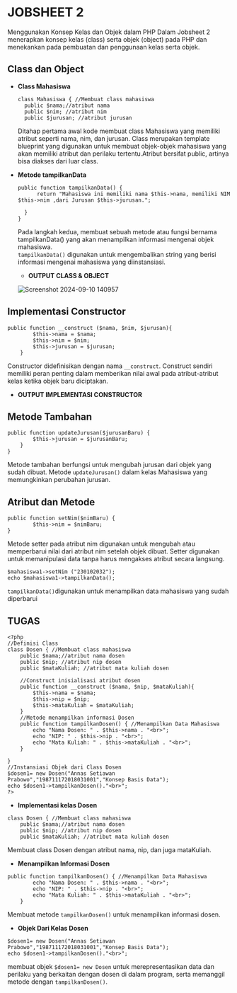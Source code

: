 <h1>JOBSHEET 2</h1>
Menggunakan Konsep Kelas dan Objek dalam PHP
Dalam Jobsheet 2 menerapkan konsep kelas (class) serta objek (object) pada PHP dan menekankan pada pembuatan dan penggunaan kelas serta objek.<br>

## Class dan Object
- <b>Class Mahasiswa</b><br>
  ```bahs
  class Mahasiswa { //Membuat class mahasiswa
    public $nama;//atribut nama
    public $nim; //atribut nim
    public $jurusan; //atribut jurusan
  ```
  Ditahap pertama awal kode membuat class Mahasiswa yang memiliki atribut   seperti nama, nim, dan jurusan. Class merupakan template blueprint yang   digunakan untuk membuat objek-objek mahasiswa yang akan memiliki atribut dan   perilaku tertentu.Atribut bersifat public, artinya bisa diakses dari luar   class.
- <b>Metode tampilkanData</b><br>
  ```bahs
  public function tampilkanData() {
        return "Mahasiswa ini memiliki nama $this->nama, memiliki NIM $this->nim ,dari Jurusan $this->jurusan.";

    }
  }
  ```
  Pada langkah kedua, membuat sebuah metode atau fungsi bernama   tampilkanData() yang akan menampilkan informasi mengenai objek mahasiswa.<br>
    ```tampilkanData()``` digunakan untuk mengembalikan string yang berisi   informasi mengenai mahasiswa yang diinstansiasi.<br>
    
  - <b>OUTPUT CLASS & OBJECT</b><br>
  
  ![Screenshot 2024-09-10 140957](https://github.com/user-attachments/assets/a1386d44-21fd-495c-a3a5-6ebc9d71bde5) <br>
## Implementasi Constructor
```bahs
public function __construct ($nama, $nim, $jurusan){
        $this->nama = $nama;
        $this->nim = $nim;
        $this->jurusan = $jurusan;
    }
```
Constructor didefinisikan dengan nama ```__construct```. Construct sendiri memiliki peran penting dalam memberikan nilai awal pada atribut-atribut kelas ketika objek baru diciptakan.<br>

- <b>OUTPUT IMPLEMENTASI CONSTRUCTOR</b>


## Metode Tambahan 
```bahs
public function updateJurusan($jurusanBaru) {
        $this->jurusan = $jurusanBaru;
    }
}
```
Metode tambahan berfungsi untuk mengubah jurusan dari objek yang sudah dibuat. Metode ```updateJurusan()``` dalam kelas Mahasiswa yang memungkinkan
perubahan jurusan.
## Atribut dan Metode
```bahs
public function setNim($nimBaru) {
        $this->nim = $nimBaru;
}
```
Metode setter pada atribut nim digunakan untuk mengubah atau memperbarui nilai dari atribut nim setelah objek dibuat. Setter digunakan untuk memanipulasi data tanpa harus mengakses atribut secara langsung.
```
$mahasiswa1->setNim ("230102032");
echo $mahasiswa1->tampilkanData();
```
```tampilkanData()```digunakan untuk menampilkan data mahasiswa yang sudah diperbarui<br>
## TUGAS
```
<?php
//Definisi Class
class Dosen { //Membuat class mahasiswa
    public $nama;//atribut nama dosen
    public $nip; //atribut nip dosen
    public $mataKuliah; //atribut mata kuliah dosen

    //Construct inisialisasi atribut dosen
    public function __construct ($nama, $nip, $mataKuliah){
        $this->nama = $nama;
        $this->nip = $nip;
        $this->mataKuliah = $mataKuliah;
    }
    //Metode menampilkan informasi Dosen
    public function tampilkanDosen() { //Menampilkan Data Mahasiswa
        echo "Nama Dosen: " . $this->nama . "<br>";
        echo "NIP: " . $this->nip . "<br>";
        echo "Mata Kuliah: " . $this->mataKuliah . "<br>";
    }

}
//Instansiasi Objek dari Class Dosen
$dosen1= new Dosen("Annas Setiawan Prabowo","198711172018031001","Konsep Basis Data");
echo $dosen1->tampilkanDosen()."<br>"; 
?>
```
- <b>Implementasi kelas Dosen</b>
```
class Dosen { //Membuat class mahasiswa
    public $nama;//atribut nama dosen
    public $nip; //atribut nip dosen
    public $mataKuliah; //atribut mata kuliah dosen
```
Membuat class Dosen dengan atribut nama, nip, dan juga mataKuliah.<br>
- <b>Menampilkan Informasi Dosen</b>
```
public function tampilkanDosen() { //Menampilkan Data Mahasiswa
        echo "Nama Dosen: " . $this->nama . "<br>";
        echo "NIP: " . $this->nip . "<br>";
        echo "Mata Kuliah: " . $this->mataKuliah . "<br>";
    }
```
Membuat metode ```tampilkanDosen()``` untuk menampilkan informasi dosen.<br>
- <b>Objek Dari Kelas Dosen</b>
```
$dosen1= new Dosen("Annas Setiawan Prabowo","198711172018031001","Konsep Basis Data");
echo $dosen1->tampilkanDosen()."<br>";
```
membuat objek ```$dosen1= new Dosen``` untuk merepresentasikan data dan perilaku yang berkaitan dengan dosen di dalam program, serta memanggil metode dengan ```tampilkanDosen()```.
